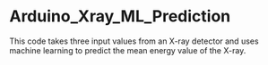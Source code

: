 # Arduino_Xray_ML_Prediction
This code takes three input values from an X-ray detector and uses machine learning to predict the mean energy value of the X-ray.
